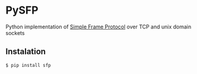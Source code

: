 # PySFP
Python implementation of [Simple Frame Protocol](https://github.com/xenocorn/SFP/blob/master/README.md)
over TCP and unix domain sockets
## Instalation
    $ pip install sfp